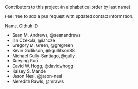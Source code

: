 Contributors to this project (in alphabetical order by last name)

Feel free to add a pull request with updated contact information.

Name, Github ID

* Sean M. Andrews, @seanandrews
* Ian Czekala, @iancze
* Gregory M. Green, @gregreen
* Kevin Gullikson, @kgullikson88
* Michael Gully-Santiago, @gully
* Xueying Guo
* David W. Hogg, @davidwhogg
* Kaisey S. Mandel
* Jason Neal, @jason-neal
* Meredith Rawls, @mrawls

